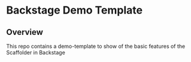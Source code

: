 # Backstage Demo Template

## Overview

This repo contains a demo-template to show of the basic features of the Scaffolder in Backstage
